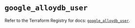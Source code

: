 # `google_alloydb_user`

Refer to the Terraform Registry for docs: [`google_alloydb_user`](https://registry.terraform.io/providers/hashicorp/google/6.19.0/docs/resources/alloydb_user).
